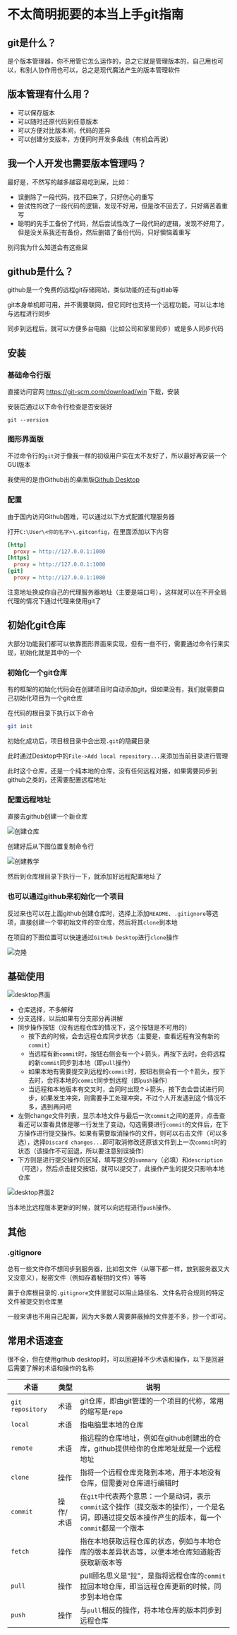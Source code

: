 # 不太简明扼要的本当上手git指南

## git是什么？

是个版本管理器，你不用管它怎么运作的，总之它就是管理版本的，自己用也可以，和别人协作用也可以，总之是现代魔法产生的版本管理软件

## 版本管理有什么用？

- 可以保存版本
- 可以随时还原代码到任意版本
- 可以方便对比版本间，代码的差异
- 可以创建分支版本，方便同时开发多条线（有机会再说）

## 我一个人开发也需要版本管理吗？

最好是，不然写的越多越容易吃到屎，比如：
- 误删除了一段代码，找不回来了，只好伤心的重写
- 尝试性的改了一段代码的逻辑，发现不好用，但是改不回去了，只好痛苦着重写
- 聪明的先手工备份了代码，然后尝试性改了一段代码的逻辑，发现不好用了，但是没关系我还有备份，然后删错了备份代码，只好懊恼着重写

别问我为什么知道会有这些屎

## github是什么？

github是一个免费的远程git存储网站，类似功能的还有gitlab等

git本身单机即可用，并不需要联网，但它同时也支持一个远程功能，可以让本地与远程进行同步

同步到远程后，就可以方便多台电脑（比如公司和家里同步）或是多人同步代码

## 安装

### 基础命令行版
直接访问官网 https://git-scm.com/download/win 下载，安装

安装后通过以下命令行检查是否安装好
```
git --version
```

### 图形界面版
不过命令行的`git`对于像我一样的初级用户实在太不友好了，所以最好再安装一个GUI版本

我使用的是由Github出的桌面版[Github Desktop](https://desktop.github.com/)

### 配置

由于国内访问Github困难，可以通过以下方式配置代理服务器

打开`C:\User\<你的名字>\.gitconfig`，在里面添加以下内容
``` ini
[http]
  proxy = http://127.0.0.1:1080
[https]
  proxy = http://127.0.0.1:1080
[git]
  proxy = http://127.0.0.1:1080
```
注意地址换成你自己的代理服务器地址（主要是端口号），这样就可以在不开全局代理的情况下通过代理来使用git了

## 初始化git仓库

大部分功能我们都可以依靠图形界面来实现，但有一些不行，需要通过命令行来实现，初始化就是其中的一个

### 初始化一个git仓库

有的框架的初始化代码会在创建项目时自动添加git，但如果没有，我们就需要自己初始化项目为一个git仓库

在代码的根目录下执行以下命令
``` bash
git init
```
初始化成功后，项目根目录中会出现`.git`的隐藏目录

此时通过Desktop中的`File->Add local repository...`来添加当前目录进行管理

此时这个仓库，还是一个纯本地的仓库，没有任何远程对接，如果需要同步到github之类的，还需要配置远程地址

### 配置远程地址

直接去github创建一个新仓库

![创建仓库](assets/git001.png)

创建好后从下图位置复制命令行

![创建教学](assets/git002.png)

然后到仓库根目录下执行一下，就添加好远程配置地址了

### 也可以通过github来初始化一个项目

反过来也可以在上面github创建仓库时，选择上添加`README`、`.gitignore`等选项，直接创建一个带初始文件的空仓库，然后将其`clone`到本地


在项目的下图位置可以快速通过`GitHub Desktop`进行`clone`操作

![克隆](assets/git003.png)

## 基础使用

![desktop界面](assets/git004.png)

- 仓库选择，不多解释
- 分支选择，以后如果有分支部分再讲解
- 同步操作按钮（没有远程仓库的情况下，这个按钮是不可用的）
  - 按下去的时候，会去远程仓库同步状态（主要是，查看远程有没有新的`commit`）
  - 当远程有新`commit`时，按钮右侧会有一个↓箭头，再按下去时，会将远程的新`commit`同步到本地（即`pull`操作）
  - 如果本地有需要提交到远程的`commit`时，按钮右侧会有一个↑箭头，按下去时，会将本地的`commit`同步到远程（即`push`操作）
  - 当远程和本地版本有交叉时，会同时出现↑↓箭头，按下去会尝试进行同步，如果发生冲突，则需要手工处理冲突，不过个人开发遇到这个情况不多，遇到再问吧
- 左侧change文件列表，显示本地文件与最后一次`commit`之间的差异，点击查看还可以查看具体是哪一行发生了变动，勾选需要进行`commit`的文件后，在下方操作进行提交操作。如果有需要取消操作的文件，则可以右击文件（可以多选），选择`Discard changes...`即可取消修改还原该文件到上一次`commit`时的状态（该操作不可回退，所以要注意别误操作）
- 下方则是进行提交操作的区域，填写提交的`summary`（必填）和`description`（可选），然后点击提交按钮，就可以提交了，此操作产生的提交只影响本地仓库

![desktop界面2](assets/git005.png)

当本地比远程版本更新的时候，就可以向远程进行`push`操作。

## 其他

### .gitignore

总有一些文件你不想同步到服务器，比如包文件（从哪下都一样，放到服务器又大又没意义），秘密文件（例如存着秘钥的文件）等等

置于仓库根目录的`.gitignore`文件里就可以阻止路径名、文件名符合规则的特定文件被提交到仓库里

一般来讲也不用自己配置，因为大多数人需要屏蔽掉的文件差不多，抄一个即可。

## 常用术语速查

很不全，但在使用github desktop时，可以回避掉不少术语和操作，以下是回避后需要了解的术语和操作的名称

术语|类型|说明
-|-|-
`git repository`|术语|git仓库，即由git管理的一个项目的代称，常用的缩写是`repo`
`local`|术语|指电脑里本地的仓库
`remote`|术语|指远程的仓库地址，例如在github创建出的仓库，github提供给你的仓库地址就是一个远程地址
`clone`|操作|指将一个远程仓库克隆到本地，用于本地没有仓库，但需要对仓库进行编辑时
`commit`|操作/术语|在`git`中代表两个意思：一个是动词，表示`commit`这个操作（提交版本的操作），一个是名词，即通过提交版本操作产生的版本，每一个`commit`都是一个版本
`fetch`|操作|指在本地获取远程仓库的状态，例如与本地仓库的版本差异状态等，以便本地仓库知道能否获取新版本等
`pull`|操作|pull顾名思义是“拉”，是指将远程仓库的`commit`拉回本地仓库，即当远程仓库更新的时候，同步到本地仓库
`push`|操作|与`pull`相反的操作，将本地仓库的版本同步到远程仓库